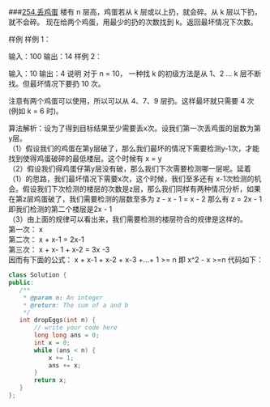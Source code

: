 ###[254.丢鸡蛋](#https://www.lintcode.com/problem/drop-eggs/description)
楼有 n 层高，鸡蛋若从 k 层或以上扔，就会碎。从 k 层以下扔，就不会碎。
现在给两个鸡蛋，用最少的扔的次数找到 k。返回最坏情况下次数。

样例
样例 1：

输入：100
输出：14
样例 2：

输入：10
输出：4
说明
对于 n = 10， 一种找 k 的初级方法是从 1、2 ... k 层不断找。但最坏情况下要扔 10 次。

注意有两个鸡蛋可以使用，所以可以从 4、7、9 层扔。这样最坏就只需要 4 次 (例如 k = 6 时)。


算法解析：设为了得到目标结果至少需要丢x次。设我们第一次丢鸡蛋的层数为第y层。  
（1）假设我们的鸡蛋在第y层破了，那么我们最坏的情况下需要检测y-1次，才能找到使得鸡蛋破碎的最低楼层。这个时候有 x = y   
（2）假设我们得鸡蛋仔第y层没有破，那么我们下次需要检测哪一层呢。延着（1）的思路，我们最坏情况下需要x次，这个时候，我们至多还有 x-1次检测的机会。假设我们下次检测的楼层的次数是z层，那么我们同样有两种情况分析，如果在第z层鸡蛋破了，我们需要检测的层数至多为 z - x - 1 = x - 2 那么有 z = 2x - 1 即我们检测的第二个楼层是2x - 1    
（3）由上面的规律可以看出来，我们需要检测的楼层符合的规律是这样的。   
   第一次： x    
	第二次： x + x-1 = 2x-1   
	第三次： x + x- 1 + x-2 = 3x -3   
	因而有下面的公式： x + x-1 + x-2 + x-3 +...+ 1 >= n
 	即 x^2 - x >=n
 代码如下：
 
 ```c++
 class Solution {
public:
    /**
     * @param n: An integer
     * @return: The sum of a and b
     */
    int dropEggs(int n) {
        // write your code here
        long long ans = 0;
        int x = 0;
        while (ans < n) {
            x += 1;
            ans += x;
        }
        return x;
    }
};
 ```
